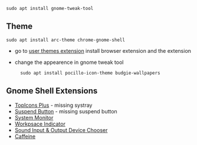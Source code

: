 	sudo apt install gnome-tweak-tool

## Theme

	sudo apt install arc-theme chrome-gnome-shell

- go to [user themes extension](https://extensions.gnome.org/extension/19/user-themes/) install browser extension and the extension
- change the appearence in gnome tweak tool

		sudo apt install pocillo-icon-theme budgie-wallpapers

## Gnome Shell Extensions

- [TopIcons Plus](https://extensions.gnome.org/extension/1031/topicons/) - missing systray
- [Suspend Button](https://extensions.gnome.org/extension/826/suspend-button/) - missing suspend button
- [System Monitor](https://extensions.gnome.org/extension/120/system-monitor/)
- [Workpsace Indicator](https://extensions.gnome.org/extension/21/workspace-indicator/)
- [Sound Input & Output Device Chooser](https://extensions.gnome.org/extension/906/sound-output-device-chooser/)
- [Caffeine](https://extensions.gnome.org/extension/517/caffeine/)
